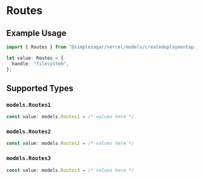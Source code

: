 # Routes

## Example Usage

```typescript
import { Routes } from "@simplesagar/vercel/models/createdeploymentop.js";

let value: Routes = {
  handle: "filesystem",
};
```

## Supported Types

### `models.Routes1`

```typescript
const value: models.Routes1 = /* values here */
```

### `models.Routes2`

```typescript
const value: models.Routes2 = /* values here */
```

### `models.Routes3`

```typescript
const value: models.Routes3 = /* values here */
```

